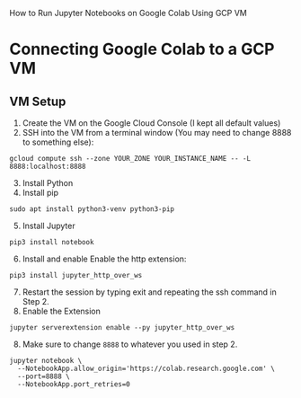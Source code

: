 How to Run Jupyter Notebooks on Google Colab Using GCP VM 
# Connecting Google Colab to a GCP VM

## VM Setup


1.   Create the VM on the Google Cloud Console (I kept all default values)
2.   SSH into the VM from a terminal window (You may need to change 8888 to something else):

```
gcloud compute ssh --zone YOUR_ZONE YOUR_INSTANCE_NAME -- -L 8888:localhost:8888
```

3. Install Python
4. Install pip
```
sudo apt install python3-venv python3-pip
```
5. Install Jupyter 
```
pip3 install notebook
```
6. Install and enable Enable the http extension:
```
pip3 install jupyter_http_over_ws
```
7. Restart the session by typing exit and repeating the ssh command in Step 2.
8. Enable the Extension
```
jupyter serverextension enable --py jupyter_http_over_ws
```
8. Make sure to change ```8888``` to whatever you used in step 2.
```
jupyter notebook \
  --NotebookApp.allow_origin='https://colab.research.google.com' \
  --port=8888 \
  --NotebookApp.port_retries=0
```




